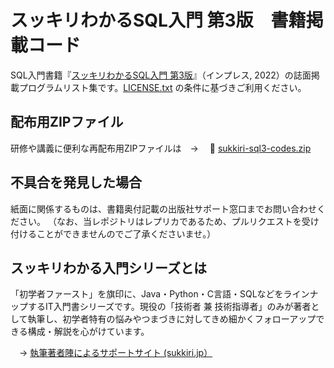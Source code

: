 # スッキリわかるSQL入門 第3版　書籍掲載コード

SQL入門書籍『[スッキリわかるSQL入門 第3版](https://sukkiri.jp/books/sukkiri_sql3)』（インプレス, 2022）の誌面掲載プログラムリスト集です。[LICENSE.txt](https://github.com/miyabilink/sukkiri-sql3-codes/raw/main/LICENSE.txt) の条件に基づきご利用ください。  

## 配布用ZIPファイル
研修や講義に便利な再配布用ZIPファイルは　→ 　🎁 [sukkiri-sql3-codes.zip](https://github.com/miyabilink/sukkiri-sql3-codes/releases/latest/download/sukkiri-sql3-codes.zip) 

## 不具合を発見した場合
紙面に関係するものは、書籍奥付記載の出版社サポート窓口までお問い合わせください。
（なお、当レポジトリはレプリカであるため、プルリクエストを受け付けることができませんのでご了承くださいませ。）

## スッキリわかる入門シリーズとは
「初学者ファースト」を旗印に、Java・Python・C言語・SQLなどをラインナップするIT入門書シリーズです。現役の「技術者 兼 技術指導者」のみが著者として執筆し、初学者特有の悩みやつまづきに対してきめ細かくフォローアップできる構成・解説を心がけています。

　→ [執筆著者陣によるサポートサイト (sukkiri.jp）](https://sukkiri.jp/)
